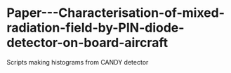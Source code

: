 # Paper---Characterisation-of-mixed-radiation-field-by-PIN-diode-detector-on-board-aircraft
Scripts making histograms from CANDY detector 
